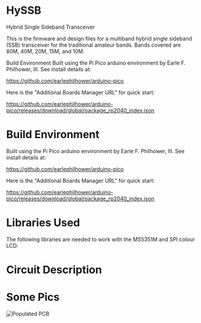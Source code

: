 # HySSB
Hybrid Single Sideband Transceiver

This is the firmware and design files for a multiband hybrid single sideband (SSB) transceiver for the traditional amateur bands. Bands covered are 80M, 40M, 20M, 15M, and 10M.

Build Environment
Built using the Pi Pico arduino environment by Earle F. Philhower, III. See install details at:

https://github.com/earlephilhower/arduino-pico

Here is the "Additional Boards Manager URL" for quick start:

https://github.com/earlephilhower/arduino-pico/releases/download/global/package_rp2040_index.json

# Build Environment

Built using the Pi Pico arduino environment by Earle F. Philhower, III. See install details at:

https://github.com/earlephilhower/arduino-pico


Here is the "Additional Boards Manager URL" for quick start:

https://github.com/earlephilhower/arduino-pico/releases/download/global/package_rp2040_index.json

# Libraries Used
The following libraries are needed to work with the MS5351M and SPI colour LCD:

# Circuit Description

# Some Pics

![Populated PCB](/HySSB_Populated_PCB.jpg?raw=true "PCB")
